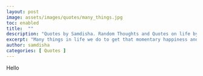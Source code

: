 ```yaml
---
layout: post
image: assets/images/quotes/many_things.jpg
toc: enabled
title:  ""
description: "Quotes by Samdisha. Random Thoughts and Quotes on life by Samdisha Khunger."
excerpt: "Many things in life we do to get that momentary happiness and life long guilt!"
author: samdisha
categories: [ Quotes ]
---
```


Hello